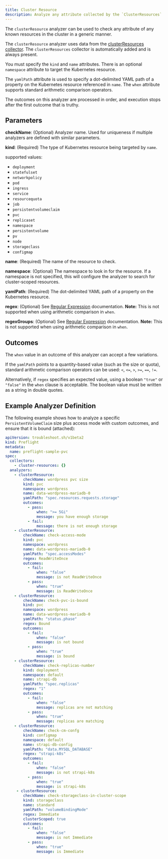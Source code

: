 ```yaml
---
title: Cluster Resource
description: Analyze any attribute collected by the `ClusterResources` Collector
---
```


The `clusterResource` analyzer can be used to check any attribute of any known resources in the cluster in a generic manner.

The `clusterResource` analyzer uses data from the [clusterResources collector](/collect/cluster-resources/).
The `clusterResources` collector is automatically added and is always present.

You must specify the `kind` and `name` attributes. There is an optional `namespace` attribute to target the Kubernetes resource.

The `yamlPath` attribute is used to specify a dot-delimited YAML path of a property on the Kubernetes resource referenced in `name`.
The `when` attribute supports standard arithmetic comparison operators.

The outcomes on this analyzer are processed in order, and execution stops after the first outcome that is truthy.

## Parameters

**checkName**: (Optional) Analyzer name.
Used for uniqueness if multiple analyzers are defined with similar parameters.

**kind**: (Required) The type of Kubernetes resource being targeted by `name`.

supported values:
- `deployment`
- `statefulset`
- `networkpolicy`
- `pod`
- `ingress`
- `service`
- `resourcequota`
- `job`
- `persistentvolumeclaim`
- `pvc`
- `replicaset`
- `namespace`
- `persistentvolume`
- `pv`
- `node`
- `storageclass`
- `configmap`

**name**: (Required) The name of the resource to check.

**namespace**: (Optional) The namespace to look in for the resource.
If a namespace is not specified, this will configure the analyzer to search for cluster-scoped resources.

**yamlPath**: (Required) The dot-delimited YAML path of a property on the Kubernetes resource.

**regex**: (Optional) See [Regular Expression](/analyze/regex/) documentation.
**Note:** This is not supported when using arithmetic comparison in `when`.

**regexGroups**: (Optional) See [Regular Expression](/analyze/regex/) documentation.
**Note:** This is not supported when using arithmetic comparison in `when`.

## Outcomes

The `when` value in an outcome of this analyzer can accept a few variations.

If the `yamlPath` points to a quantity-based value (such as the size or quota), standard arithmetic comparison operators can be used: `<`, `<=`, `>`, `>=`, `==`, `!=`. 

Alternatively, if `regex` specifies an expected value, using a boolean `"true"` or `"false"` in the `when` clause is acceptable. The boolean value must be written as a string in double quotes.

## Example Analyzer Definition

The following example shows how to analyze a specific `PersistentVolumeClaim` size plus access mode with custom outcomes, and ensure that it is bound (attached):

```yaml
apiVersion: troubleshoot.sh/v1beta2
kind: Preflight
metadata:
  name: preflight-sample-pvc
spec:
  collectors:
    - cluster-resources: {}
  analyzers:
    - clusterResource:
        checkName: wordpress pvc size
        kind: pvc
        namespace: wordpress
        name: data-wordpress-mariadb-0
        yamlPath: "spec.resources.requests.storage"
        outcomes:
          - pass:
              when: ">= 5Gi"
              message: you have enough storage
          - fail:
              message: there is not enough storage
    - clusterResource:
        checkName: check-access-mode
        kind: pvc
        namespace: wordpress
        name: data-wordpress-mariadb-0
        yamlPath: "spec.accessModes"
        regex: ReadWriteOnce
        outcomes:
          - fail:
              when: "false"
              message: is not ReadWriteOnce
          - pass:
              when: "true"
              message: is ReadWriteOnce
    - clusterResource:
        checkName: check-pvc-is-bound
        kind: pvc
        namespace: wordpress
        name: data-wordpress-mariadb-0
        yamlPath: "status.phase"
        regex: Bound
        outcomes:
          - fail:
              when: "false"
              message: is not bound
          - pass:
              when: "true"
              message: is bound
    - clusterResource:
        checkName: check-replicas-number
        kind: deployment
        namespace: default
        name: strapi-db
        yamlPath: "spec.replicas"
        regex: "1"
        outcomes:
          - fail:
              when: "false"
              message: replicas are not matching
          - pass:
              when: "true"
              message: replicas are matching
    - clusterResource:
        checkName: check-cm-confg
        kind: configmap
        namespace: default
        name: strapi-db-config
        yamlPath: "data.MYSQL_DATABASE"
        regex: "strapi-k8s"
        outcomes:
          - fail:
              when: "false"
              message: is not strapi-k8s
          - pass:
              when: "true"
              message: is strapi-k8s
     - clusterResource:
        checkName: check-storageclass-in-cluster-scope
        kind: storageclass
        name: standard
        yamlPath: "volumeBindingMode"
        regex: Immediate
        clusterScoped: true
        outcomes:
          - fail:
              when: "false"
              message: is not Immediate
          - pass:
              when: "true"
              message: is Immediate
```
